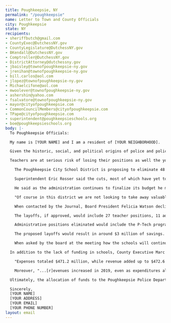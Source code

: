 ```yaml
---
title: Poughkeepsie, NY
permalink: "/poughkeepsie"
name: Letter to Town and County Officials
city: Poughkeepsie
state: NY
recipients:
- sheriffbutch@gmail.com
- CountyExec@DutchessNY.gov
- CountyLegislature@DutchessNY.gov
- BKendall@DutchessNY.gov
- Comptroller@DutchessNY.gov
- DistrictAttorney@dutchessny.gov
- jbaisley@townofpoughkeepsie-ny.gov
- jrenihan@townofpoughkeepsie-ny.gov
- bill.carlos@aol.com
- jlopez@townofpoughkeepsie-ny.gov
- Michaelcifone@aol.com
- mwoolever@townofpoughkeepsie-ny.gov
- ashershin@yahoo.com
- fsalvatore@townofpoughkeepsie-ny.gov
- mayor@cityofpoughkeepsie.com
- CommonCouncilMembers@cityofpoughkeepsie.com
- TPape@cityofpoughkeepsie.com
- superintendent@poughkeepsieschools.org
- boe@poughkeepsieschools.org
body: |-
  To Poughkeepsie Officials:

  My name is [YOUR NAME] and I am a resident of [YOUR NEIGHBORHOOD].

  Given the historic, social, and political origins of police and policing, in conjunction with the recent nationwide protests reflecting the police murders of George Floyd, Breonna Taylor, and Tony McDade I am contacting you because I am demanding you to redirect money away Poughkeepsie policing and prioritize community services that will help improve the economic conditions, health, and wellbeing of Poughkeepsie residents, especially our Black communities.

  Teachers are at serious risk of losing their positions as well the youth losing the essential human right to learn and receive a sound education. As such, the Poughkeepsie City School District has stated the following:

    The Poughkeepsie City School District is proposing to eliminate 48 positions, including teachers, administrators and support staff, as it attempts to erase a $2.6 million deficit for its 2020-21 budget. The board voted Wednesday to eliminate positions for elementary assistant principals, the Poughkeepsie High School dean of students, the assistant to the superintendent and a position that had yet to be filled for the director of grants and advancement.

    Superintendent Eric Rosser said the cuts, most of which have yet to be voted on, are necessary to overcome financial challenges that include decreases in state aid, the loss of building aid, increases in operating costs, and other financial obligations. Some, but not all, of those losses are related to hardships created by the coronavirus pandemic.

    He said as the administration continues to finalize its budget he may have to consider more eliminations. School budget votes, which were to take place May 19, were delayed until a date to be determined after June 1.

    "Of course in this district we are not looking to take away valuable members of our organization that support student learning, but it is our hope that we would be able to retain our staff members, because each member is in the position to meet the varying needs of our children," Rosser said to the district board of education Wednesday. "Unfortunately, given our budgetary situation we are forced to move in this direction, it is not a good direction that I, as a superintendent, or even as an educator, would recommend. However, when you don't have the ability to meet people's payroll or salary you have to move in the direction of a budget that we will be able to meet the payroll."

    When contacted by the Journal, Board President Felicia Watson declined to answer questions regarding the moves, but said "The board awaits the presentation of the final budget that the superintendent will be holistically presenting soon."

    The layoffs, if approved, would include 27 teacher positions, 11 administrator positions, and 10 support staff positions, as well as the restructuring of some central office positions. Rosser noted the eliminations do not necessarily mean 48 staff members will be laid off, given some positions are vacant due to retirements and other transitions.

    Administrative positions eliminated would include the P-Tech program principal, the PACE (Poughkeepsie Academic and Career Excellence) program principal, the PACE assistant principal, the high school dean of students, five elementary assistant principals, the assistant to the superintendent, and the director of grants and advancement.

    The proposed layoffs would result in around $3 million of savings. Rosser said the eliminations are likely to happen given the economic uncertainty amid the pandemic, and the district could see more eliminations as the budget is finalized.

    When asked by the board at the meeting how the schools will continue to provide services, Rosser did not have an answer.

  In addition to the lack of funding in schools, County Executive Marc Molinaro has reported that 2019 was a strong "fiscal" year, in particular response to the COVID-19 pandemic, stating:

    "Expenses totaled $471.2 million, while revenue added up to $472.6 million. Additionally, sales tax revenue increased by $9.1 million, a 4.6% increase over 2018. The county also ended the fiscal year with $56.9 million in its general fund balance."

    Moreover, "...[r]evenues increased in 2019, even as expenditures also increased in several areas. That included a $7.6 million cost increase to the Dutchess County Sheriff's Employee Association for union contract settlements, positions, employee benefits and debt service."

  Ultimately, the allocation of funds to the Poughkeepsie Police Department in contrast to the funding towards schools, is telling and disgraceful. I yearn to know what you will do to protect Black lives and prevent further instances of police-state-sanctioned violence, and support the emotional, social, and educational well-being of your Black constituents. I urge you to condemn police brutality, racial profiling, and the use of excessive force by police on oppressed communities, and show with your budget priorities that you actually care about a safe and healthy community.

  Sincerely,
  [YOUR NAME]
  [YOUR ADDRESS]
  [YOUR EMAIL]
  [YOUR PHONE NUMBER]
layout: email
---
```


